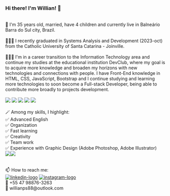 ### Hi there! I'm Willian! 👋
<br>
🙂 I'm 35 years old, married, have 4 children and currently live in Balneário Barra do Sul city, Brazil.
<br>
<br>
🧑🏽‍🎓 I recently graduated in Systems Analysis and Development (2023-oct) from the Catholic University of Santa Catarina - Joinville.
<br>
<br>
👨🏽‍💻 I'm in a career transition to the Information Technology area and continue my studies at the educational institution DevClub, where my goal is to acquire more knowledge and broaden my horizons with new technologies and connections with people. I have Front-End knowledge in HTML, CSS, JavaScript, Bootstrap and I continue studying and learning more technologies to soon become a Full-stack Developer, being able to contribute more broadly to projects development.
<br>
<br>
<img src="https://img.shields.io/badge/HTML5-E34F26?style=for-the-badge&logo=html5&logoColor=white"> <img src="https://img.shields.io/badge/CSS3-1572B6?style=for-the-badge&logo=css3&logoColor=white"> <img src="https://img.shields.io/badge/Bootstrap-563D7C?style=for-the-badge&logo=bootstrap&logoColor=white"> <img src="https://img.shields.io/badge/JavaScript-F7DF1E?style=for-the-badge&logo=javascript&logoColor=black"> <img src="https://img.shields.io/badge/React-20232A?style=for-the-badge&logo=react&logoColor=61DAFB">
<br>
<br>
🪄 Among my skills, I highlight:
<br>
✅ Advanced English
<br>
✅ Organization
<br>
✅ Fast learning
<br>
✅ Creativity
<br>
✅ Team work
<br>
✅ Experience with Graphic Design (Adobe Photoshop, Adobe Illustrator)
<br>
<img src='https://img.shields.io/badge/Adobe%20Photoshop-31A8FF?style=for-the-badge&logo=Adobe%20Photoshop&logoColor=black'><img src='https://img.shields.io/badge/Adobe%20Illustrator-FF9A00?style=for-the-badge&logo=adobe%20illustrator&logoColor=white'>
<br>
<br>
<br>
📫 How to reach me: <br>
<a href="https://www.linkedin.com/in/willian-p-santos/"><img src="https://img.shields.io/badge/LinkedIn-0077B5?style=for-the-badge&logo=linkedin&logoColor=white" alt="linkedin-logo"></a> <a href="https://www.instagram.com/willian_pocinhos/"><img src="https://img.shields.io/badge/Instagram-E4405F?style=for-the-badge&logo=instagram&logoColor=white" alt="instagram-logo"></a>
<br>
📱 +55 47 98876-3263
<br>
📧 willianps88@outlook.com
